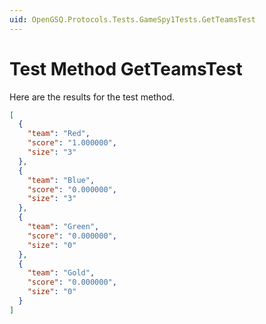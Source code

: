```yaml
---
uid: OpenGSQ.Protocols.Tests.GameSpy1Tests.GetTeamsTest
---
```


# Test Method GetTeamsTest

Here are the results for the test method.

```json
[
  {
    "team": "Red",
    "score": "1.000000",
    "size": "3"
  },
  {
    "team": "Blue",
    "score": "0.000000",
    "size": "3"
  },
  {
    "team": "Green",
    "score": "0.000000",
    "size": "0"
  },
  {
    "team": "Gold",
    "score": "0.000000",
    "size": "0"
  }
]
```
